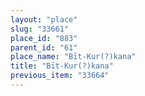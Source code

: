 ```yaml
---
layout: "place"
slug: "33661"
place_id: "883"
parent_id: "61"
place_name: "Bīt-Kur(?)kana"
title: "Bīt-Kur(?)kana"
previous_item: "33664"
---
```

